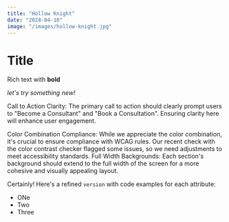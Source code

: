 ```yaml
---
title: "Hollow Knight"
date: "2024-04-10"
image: "/images/hollow-knight.jpg"
---
```


<!-- @format -->

# Title

Rich text with **bold**

_let's try something new!_

Call to Action Clarity: The primary call to action should clearly prompt users to "Become a Consultant" and "Book a Consultation". Ensuring clarity here will enhance user engagement.

Color Combination Compliance: While we appreciate the color combination, it's crucial to ensure compliance with WCAG rules. Our recent check with the color contrast checker flagged some issues, so we need adjustments to meet accessibility standards.
Full Width Backgrounds: Each section's background should extend to the full width of the screen for a more cohesive and visually appealing layout.

Certainly! Here's a refined `version` with code examples for each attribute:

- ONe
- Two
- Three
